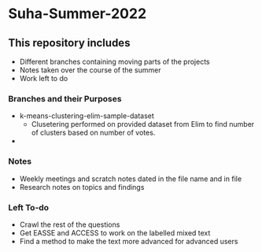 # Suha-Summer-2022

## This repository includes
  - Different branches containing moving parts of the projects
  - Notes taken over the course of the summer
  - Work left to do
  
### Branches and their Purposes
  - k-means-clustering-elim-sample-dataset
    - Clusetering performed on provided dataset from Elim to find number of clusters based on number of votes.
  - 
  
### Notes
  - Weekly meetings and scratch notes dated in the file name and in file
  - Research notes on topics and findings
  
### Left To-do
  - Crawl the rest of the questions
  - Get EASSE and ACCESS to work on the labelled mixed text
  - Find a method to make the text more advanced for advanced users
